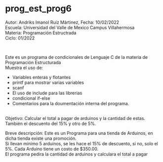 # prog_est_prog6
Autor: Andriks Imanol Ruiz Mártinez, Fecha: 10/02/2022 <br>
Escuela: Universidad del Valle de Mexico Campus Villahermosa <br>
Materia: Programación Estructrada <br>
Ciclo: 01/2022</p>
<br>
<p>Este es un programa de condicionales de Lenguaje C de la materia de Programación Estructurada<br>
Muestra el uso de:
  <ul>
    <li>Variables enteras y flotantes</li>
    <li>printf para mostrar varias variables</li>
    <li>scanf</li>
    <li>El uso de include para las librerias</li>
    <li>condicional if-else</li>
<li>Comentarios para la doumentación interna del programa.</li>
    </ul>
    </p>
<br>
Objetivo: Calcular el total a pagar de arduinos y la cantidad de estas. También el descuento del 15% y otro de 5%.
<br>
<p>Breve descripción:
Este  es un Programa para una tienda de Arduinos, en dicha tienda existe una promoción.
<br>
Si llevan mínimo 5 arduinos, se les hace el 15% de descuento, si no, solo el 5%. Cada Arduino tiene un costo de $350.00.
<br>
El programa pedira la cantidad de arduinos y calculara el total a pagar <br>
</p>
